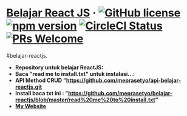 # [Belajar ](https://reactjs.org/)[React ](https://reactjs.org/)[JS](https://reactjs.org/) &middot; [![GitHub license](https://img.shields.io/badge/license-MIT-blue.svg)](https://github.com/facebook/react/blob/master/LICENSE) [![npm version](https://img.shields.io/npm/v/react.svg?style=flat)](https://www.npmjs.com/package/react) [![CircleCI Status](https://circleci.com/gh/facebook/react.svg?style=shield&circle-token=:circle-token)](https://circleci.com/gh/facebook/react) [![PRs Welcome](https://img.shields.io/badge/PRs-welcome-brightgreen.svg)](https://reactjs.org/docs/how-to-contribute.html#your-first-pull-request)

#belajar-reactjs.

* **Repository untuk belajar ReactJS:** 
* **Baca "read me to install.txt" untuk instalasi...:** 
* **API Method CRUD "https://github.com/meprasetyo/api-belajar-reactjs.git** 
* **Install baca txt ini : "https://github.com/meprasetyo/belajar-reactjs/blob/master/read%20me%20to%20install.txt"**
* **[My ](http://purwokerto.azurewebsites.net/)[Website](http://purwokerto.azurewebsites.net/)**
